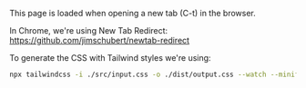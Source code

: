 This page is loaded when opening a new tab (C-t) in the browser.

In Chrome, we're using New Tab Redirect:
https://github.com/jimschubert/newtab-redirect

To generate the CSS with Tailwind styles we're using:

```bash
npx tailwindcss -i ./src/input.css -o ./dist/output.css --watch --minify
```
